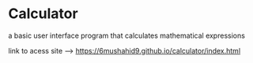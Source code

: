  # Calculator
   a basic user interface program that calculates mathematical expressions
   
   link to acess site --> https://6mushahid9.github.io/calculator/index.html
